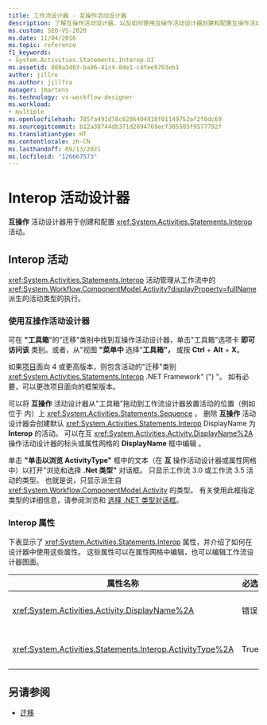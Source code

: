 ```yaml
---
title: 工作流设计器 - 互操作活动设计器
description: 了解互操作活动设计器，以及如何使用互操作活动设计器创建和配置互操作活动。
ms.custom: SEO-VS-2020
ms.date: 11/04/2016
ms.topic: reference
f1_keywords:
- System.Activities.Statements.Interop.UI
ms.assetid: 800a3403-ba86-41c4-8de1-c4fee9703eb1
author: jillre
ms.author: jillfra
manager: jmartens
ms.technology: vs-workflow-designer
ms.workload:
- multiple
ms.openlocfilehash: 785fa491d78c0286404918f01149752af2f0dc69
ms.sourcegitcommit: b12a38744db371d2894769ecf305585f9577792f
ms.translationtype: HT
ms.contentlocale: zh-CN
ms.lasthandoff: 09/13/2021
ms.locfileid: "126667573"
---
```

# <a name="interop-activity-designer"></a>Interop 活动设计器

**互操作** 活动设计器用于创建和配置 <xref:System.Activities.Statements.Interop> 活动。

## <a name="the-interop-activity"></a>Interop 活动

<xref:System.Activities.Statements.Interop> 活动管理从工作流中的 <xref:System.Workflow.ComponentModel.Activity?displayProperty=fullName> 派生的活动类型的执行。

### <a name="use-the-interop-activity-designer"></a>使用互操作活动设计器

可在 **"工具箱**"的"迁移"类别中找到互操作活动设计器，单击"工具箱"选项卡 **即可访问该** 类别。或者，从"视图 **"菜单中** 选择"**工具箱"，** 或按 **Ctrl** + **Alt** + **X**。

如果[项目](../workflow-designer/migration-activity-designers.md)面向 4 或更高版本，则包含活动的"迁移"类别 <xref:System.Activities.Statements.Interop> .NET Framework" (") "。  如有必要，可以更改项目面向的框架版本。

可以将 **互操作** 活动设计器从"工具箱"拖动到工作流设计器放置活动的位置（例如 位于 内）上 <xref:System.Activities.Statements.Sequence> 。 删除 **互操作** 活动设计器会创建默认 <xref:System.Activities.Statements.Interop> DisplayName 为 **Interop** 的活动。 可以在互 <xref:System.Activities.Activity.DisplayName%2A> 操作活动设计器的标头或属性网格的 **DisplayName** 框中编辑 。

单击 **"单击以浏览** **ActivityType"** 框中的文本（在 **互**  操作活动设计器或属性网格中）以打开"浏览和选择 **.Net 类型"** 对话框。 只显示工作流 3.0 或工作流 3.5 活动的类型。 也就是说，只显示派生自 <xref:System.Workflow.ComponentModel.Activity> 的类型。 有关使用此框指定类型的详细信息，请参阅浏览和 [选择 .NET 类型对话框](../workflow-designer/browse-and-select-a-dotnet-type-dialog-box.md)。

### <a name="the-interop-properties"></a>Interop 属性

下表显示了 <xref:System.Activities.Statements.Interop> 属性，并介绍了如何在设计器中使用这些属性。 这些属性可以在属性网格中编辑，也可以编辑工作流设计器图面。

|属性名称|必选|使用情况|
|-|--------------|-|
|<xref:System.Activities.Activity.DisplayName%2A>|错误|<xref:System.Activities.Statements.Interop> 活动的友好名称。 默认值为 **Interop**。 尽管显示名称不是必需的，但建议提供一个。|
|<xref:System.Activities.Statements.Interop.ActivityType%2A>|True|指定 <xref:System.Activities.Statements.Interop> 活动包含的活动类型。 指定的此类型必须派生自 <xref:System.Workflow.ComponentModel.Activity>。|

## <a name="see-also"></a>另请参阅

- [迁移](../workflow-designer/migration-activity-designers.md)
